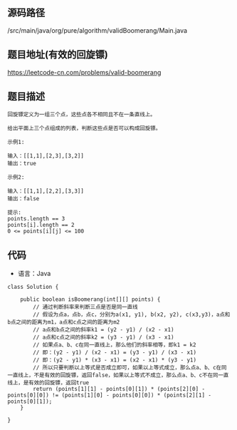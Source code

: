 ## 源码路径

/src/main/java/org/pure/algorithm/validBoomerang/Main.java

## 题目地址(有效的回旋镖)

https://leetcode-cn.com/problems/valid-boomerang

## 题目描述

```
回旋镖定义为一组三个点，这些点各不相同且不在一条直线上。

给出平面上三个点组成的列表，判断这些点是否可以构成回旋镖。

示例1:

输入：[[1,1],[2,3],[3,2]]
输出：true

示例2:

输入：[[1,1],[2,2],[3,3]]
输出：false

提示:
points.length == 3
points[i].length == 2
0 <= points[i][j] <= 100
```

## 代码

- 语言：Java

```
class Solution {

    public boolean isBoomerang(int[][] points) {
        // 通过判断斜率来判断三点是否是同一直线
        // 假设为点a，点b，点c，分别为a(x1, y1), b(x2, y2), c(x3,y3)，a点和b点之间的距离为m1，a点和c点之间的距离为m2
        // a点和b点之间的斜率k1 = (y2 - y1) / (x2 - x1)
        // a点和c点之间的斜率k2 = (y3 - y1) / (x3 - x1)
        // 如果点a、b、c在同一直线上，那么他们的斜率相等，即k1 = k2
        // 即：(y2 - y1) / (x2 - x1) = (y3 - y1) / (x3 - x1)
        // 即：(y2 - y1) * (x3 - x1) = (x2 - x1) * (y3 - y1)
        // 所以只要判断以上等式是否成立即可，如果以上等式成立，那么点a、b、c在同一直线上，不是有效的回旋镖，返回false，如果以上等式不成立，那么点a、b、c不在同一直线上，是有效的回旋镖，返回true
        return (points[1][1] - points[0][1]) * (points[2][0] - points[0][0]) != (points[1][0] - points[0][0]) * (points[2][1] - points[0][1]);
    }

}
```
